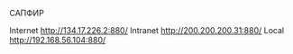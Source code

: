 САПФИР

Internet http://134.17.226.2:880/
Intranet http://200.200.200.31:880/
Local    http://192.168.56.104:880/

